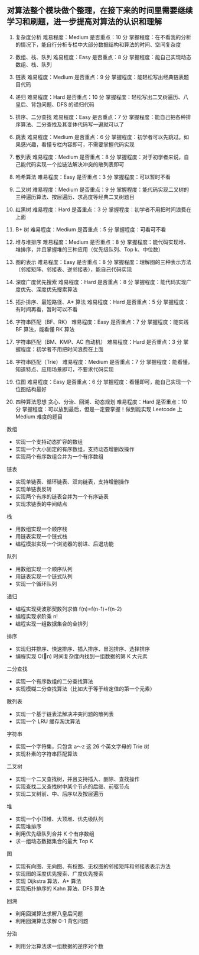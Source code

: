 
## 对算法整个模块做个整理，在接下来的时间里需要继续学习和刷题，进一步提高对算法的认识和理解 

1. 复杂度分析
难易程度：Medium
是否重点：10 分
掌握程度：在不看我的分析的情况下，能自行分析专栏中大部分数据结构和算法的时间、空间复杂度

2. 数组、栈、队列
难易程度：Easy
是否重点：8 分
掌握程度：能自己实现动态数组、栈、队列

3. 链表
难易程度：Medium
是否重点：9 分
掌握程度：能轻松写出经典链表题目代码

4. 递归
难易程度：Hard
是否重点：10 分
掌握程度：轻松写出二叉树遍历、八皇后、背包问题、DFS 的递归代码

5. 排序、二分查找
难易程度：Easy
是否重点：7 分
掌握程度：能自己把各种排序算法、二分查找及其变体代码写一遍就可以了

6. 跳表
难易程度：Medium
是否重点：6 分
掌握程度：初学者可以先跳过。如果感兴趣，看懂专栏内容即可，不需要掌握代码实现

7. 散列表
难易程度：Medium
是否重点：8 分
掌握程度：对于初学者来说，自己能代码实现一个拉链法解决冲突的散列表即可

8. 哈希算法
难易程度：Easy
是否重点：3 分
掌握程度：可以暂时不看

9. 二叉树
难易程度：Medium
是否重点：9 分
掌握程度：能代码实现二叉树的三种遍历算法、按层遍历、求高度等经典二叉树题目

10. 红黑树
难易程度：Hard
是否重点：3 分
掌握程度：初学者不用把时间浪费在上面

11. B+ 树
难易程度：Medium
是否重点：5 分
掌握程度：可看可不看

12. 堆与堆排序
难易程度：Medium
是否重点：8 分
掌握程度：能代码实现堆、堆排序，并且掌握堆的三种应用（优先级队列、Top k、中位数）

13. 图的表示
难易程度：Easy
是否重点：8 分
掌握程度：理解图的三种表示方法（邻接矩阵、邻接表、逆邻接表），能自己代码实现

14. 深度广度优先搜索
难易程度：Hard
是否重点：8 分
掌握程度：能代码实现广度优先、深度优先搜索算法

15. 拓扑排序、最短路径、A* 算法
难易程度：Hard
是否重点：5 分
掌握程度：有时间再看，暂时可以不看

16. 字符串匹配（BF、RK）
难易程度：Easy
是否重点：7 分
掌握程度：能实践 BF 算法，能看懂 RK 算法

17. 字符串匹配（BM、KMP、AC 自动机）
难易程度：Hard
是否重点：3 分
掌握程度：初学者不用把时间浪费在上面

18. 字符串匹配（Trie）
难易程度：Medium
是否重点：7 分
掌握程度：能看懂，知道特点、应用场景即可，不要求代码实现

19. 位图
难易程度：Easy
是否重点：6 分
掌握程度：看懂即可，能自己实现一个位图结构最好

20. 四种算法思想
贪心、分治、回溯、动态规划
难易程度：Hard
是否重点：10 分
掌握程度：可以放到最后，但是一定要掌握！做到能实现 Leetcode 上 Medium 难度的题目

数组
- 实现一个支持动态扩容的数组
- 实现一个大小固定的有序数组，支持动态增删改操作
- 实现两个有序数组合并为一个有序数组

链表
- 实现单链表、循环链表、双向链表，支持增删操作
- 实现单链表反转
- 实现两个有序的链表合并为一个有序链表
- 实现求链表的中间结点

栈
- 用数组实现一个顺序栈
- 用链表实现一个链式栈
- 编程模拟实现一个浏览器的前进、后退功能

队列
- 用数组实现一个顺序队列
- 用链表实现一个链式队列
- 实现一个循环队列

递归
- 编程实现斐波那契数列求值 f(n)=f(n-1)+f(n-2)
- 编程实现求阶乘 n!
- 编程实现一组数据集合的全排列

排序
- 实现归并排序、快速排序、插入排序、冒泡排序、选择排序
- 编程实现 O(n) 时间复杂度内找到一组数据的第 K 大元素

二分查找
- 实现一个有序数组的二分查找算法
- 实现模糊二分查找算法（比如大于等于给定值的第一个元素）

散列表
- 实现一个基于链表法解决冲突问题的散列表
- 实现一个 LRU 缓存淘汰算法

字符串
- 实现一个字符集，只包含 a～z 这 26 个英文字母的 Trie 树
- 实现朴素的字符串匹配算法

二叉树
- 实现一个二叉查找树，并且支持插入、删除、查找操作
- 实现查找二叉查找树中某个节点的后继、前驱节点
- 实现二叉树前、中、后序以及按层遍历

堆
- 实现一个小顶堆、大顶堆、优先级队列
- 实现堆排序
- 利用优先级队列合并 K 个有序数组
- 求一组动态数据集合的最大 Top K

图
- 实现有向图、无向图、有权图、无权图的邻接矩阵和邻接表表示方法
- 实现图的深度优先搜索、广度优先搜索
- 实现 Dijkstra 算法、A* 算法
- 实现拓扑排序的 Kahn 算法、DFS 算法

回溯
- 利用回溯算法求解八皇后问题
- 利用回溯算法求解 0-1 背包问题

分治
- 利用分治算法求一组数据的逆序对个数



